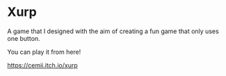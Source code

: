 # Xurp
A game that I designed with the aim of creating a fun game that only uses one button.

You can play it from here!

https://cemii.itch.io/xurp
